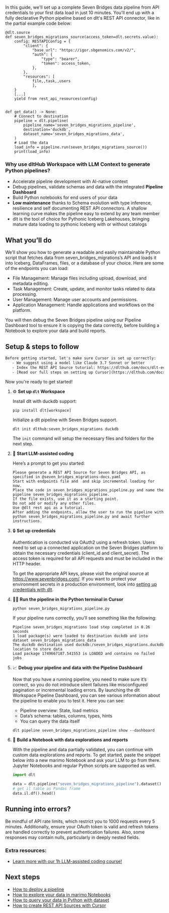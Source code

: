 In this guide, we'll set up a complete Seven Bridges data pipeline from API credentials to your first data load in just 10 minutes. You'll end up with a fully declarative Python pipeline based on dlt's REST API connector, like in the partial example code below:

```python-outcome
@dlt.source
def seven_bridges_migrations_source(access_token=dlt.secrets.value):
    config: RESTAPIConfig = {
        "client": {
            "base_url": "https://igor.sbgenomics.com/v2/",
            "auth": {
                "type": "bearer",
                "token": access_token,
            },
        },
        "resources": [
            file,,task,,users
            ],
    }
    [...]
    yield from rest_api_resources(config)


def get_data() -> None:
    # Connect to destination
    pipeline = dlt.pipeline(
        pipeline_name='seven_bridges_migrations_pipeline',
        destination='duckdb',
        dataset_name='seven_bridges_migrations_data', 
    )
    # Load the data
    load_info = pipeline.run(seven_bridges_migrations_source())
    print(load_info) 
```

### Why use dltHub Workspace with LLM Context to generate Python pipelines?

- Accelerate pipeline development with AI-native context
- Debug pipelines, validate schemas and data with the integrated **Pipeline Dashboard**
- Build Python notebooks for end users of your data
- **Low maintenance** thanks to Schema evolution with type inference, resilience and self documenting REST API connectors. A shallow learning curve makes the pipeline easy to extend by any team member
- dlt is the tool of choice for Pythonic Iceberg Lakehouses, bringing mature data loading to pythonic Iceberg with or without catalogs

## What you’ll do

We’ll show you how to generate a readable and easily maintainable Python script that fetches data from seven_bridges_migrations’s API and loads it into Iceberg, DataFrames, files, or a database of your choice. Here are some of the endpoints you can load:

- File Management: Manage files including upload, download, and metadata editing.
- Task Management: Create, update, and monitor tasks related to data processing.
- User Management: Manage user accounts and permissions.
- Application Management: Handle applications and workflows on the platform.

You will then debug the Seven Bridges pipeline using our Pipeline Dashboard tool to ensure it is copying the data correctly, before building a Notebook to explore your data and build reports.

## Setup & steps to follow

```default
Before getting started, let's make sure Cursor is set up correctly:
   - We suggest using a model like Claude 3.7 Sonnet or better
   - Index the REST API Source tutorial: https://dlthub.com/docs/dlt-ecosystem/verified-sources/rest_api/ and add it to context as **@dlt rest api**
   - [Read our full steps on setting up Cursor](https://dlthub.com/docs/dlt-ecosystem/llm-tooling/cursor-restapi#23-configuring-cursor-with-documentation)
```

Now you're ready to get started!

1. ⚙️ **Set up `dlt` Workspace**
    
    Install dlt with duckdb support:
    ```shell
    pip install dlt[workspace]
    ```

    Initialize a dlt pipeline with Seven Bridges support.
    ```shell
    dlt init dlthub:seven_bridges_migrations duckdb
    ```

    The `init` command will setup the necessary files and folders for the next step.
    
2. 🤠 **Start LLM-assisted coding**
    
    Here’s a prompt to get you started:
    
    ```prompt
    Please generate a REST API Source for Seven Bridges API, as specified in @seven_bridges_migrations-docs.yaml 
    Start with endpoints file and  and skip incremental loading for now. 
    Place the code in seven_bridges_migrations_pipeline.py and name the pipeline seven_bridges_migrations_pipeline. 
    If the file exists, use it as a starting point. 
    Do not add or modify any other files. 
    Use @dlt rest api as a tutorial. 
    After adding the endpoints, allow the user to run the pipeline with python seven_bridges_migrations_pipeline.py and await further instructions.
    ```

    
3. 🔒 **Set up credentials** 
    
    Authentication is conducted via OAuth2 using a refresh token. Users need to set up a connected application on the Seven Bridges platform to obtain the necessary credentials (client_id and client_secret). The access token is required for all API requests and must be included in the HTTP header.
    
    To get the appropriate API keys, please visit the original source at https://www.sevenbridges.com/.
    If you want to protect your environment secrets in a production environment, look into [setting up credentials with dlt](https://dlthub.com/docs/walkthroughs/add_credentials).
    
4. 🏃‍♀️ **Run the pipeline in the Python terminal in Cursor**
    
    ```shell
    python seven_bridges_migrations_pipeline.py
    ```
    
    If your pipeline runs correctly, you’ll see something like the following:
    
    ```shell
    Pipeline seven_bridges_migrations load step completed in 0.26 seconds
    1 load package(s) were loaded to destination duckdb and into dataset seven_bridges_migrations_data
    The duckdb destination used duckdb:/seven_bridges_migrations.duckdb location to store data
    Load package 1749667187.541553 is LOADED and contains no failed jobs
    ```
    
5. 📈 **Debug your pipeline and data with the Pipeline Dashboard**

    Now that you have a running pipeline, you need to make sure it’s correct, so you do not introduce silent failures like misconfigured pagination or incremental loading errors. By launching the dlt Workspace Pipeline Dashboard, you can see various information about the pipeline to enable you to test it. Here you can see:
    - Pipeline overview: State, load metrics
    - Data’s schema: tables, columns, types, hints
    - You can query the data itself
    
    ```shell
    dlt pipeline seven_bridges_migrations_pipeline show --dashboard
    ```
    
6. 🐍 **Build a Notebook with data explorations and reports**

    With the pipeline and data partially validated, you can continue with custom data explorations and reports. To get started, paste the snippet below into a new marimo Notebook and ask your LLM to go from there. Jupyter Notebooks and regular Python scripts are supported as well.

    
    ```python
    import dlt

   data = dlt.pipeline("seven_bridges_migrations_pipeline").dataset()
   # get il table as Pandas frame
   data.il.df().head()
    ```

## Running into errors?

Be mindful of API rate limits, which restrict you to 1000 requests every 5 minutes. Additionally, ensure your OAuth token is valid and refresh tokens are handled correctly to prevent authentication failures. Also, some responses may contain nulls, particularly in deeply nested fields.

### Extra resources:

- [Learn more with our 1h LLM-assisted coding course!](https://www.youtube.com/watch?v=GGid70rnJuM)

## Next steps

- [How to deploy a pipeline](https://dlthub.com/docs/walkthroughs/deploy-a-pipeline)
- [How to explore your data in marimo Notebooks](https://dlthub.com/docs/general-usage/dataset-access/marimo)
- [How to query your data in Python with dataset](https://dlthub.com/docs/general-usage/dataset-access/dataset)
- [How to create REST API Sources with Cursor](https://dlthub.com/docs/dlt-ecosystem/llm-tooling/cursor-restapi)